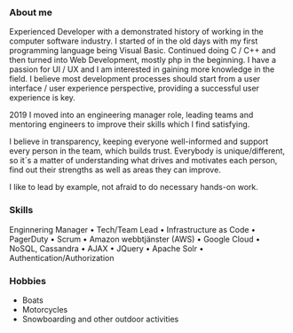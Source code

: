 ### About me

Experienced Developer with a demonstrated history of working in the computer software industry. I started of in the old days with my first programming language being Visual Basic. Continued doing C / C++ and then turned into Web Development, mostly php in the beginning. I have a passion for UI / UX and I am interested in gaining more knowledge in the field. I believe most development processes should start from a user interface / user experience perspective, providing a successful user experience is key.

2019 I moved into an engineering manager role, leading teams and mentoring engineers to improve their skills which I find satisfying.

I believe in transparency, keeping everyone well-informed and support every person in the team, which builds trust. Everybody is unique/different, so it´s a matter of understanding what drives and motivates each person, find out their strengths as well as areas they can improve.

I like to lead by example, not afraid to do necessary hands-on work. 

### Skills
Enginnering Manager • Tech/Team Lead • Infrastructure as Code • PagerDuty • Scrum • Amazon webbtjänster (AWS) • Google Cloud • NoSQL, Cassandra • AJAX • JQuery • Apache Solr • Authentication/Authorization

### Hobbies
- Boats
- Motorcycles
- Snowboarding and other outdoor activities
